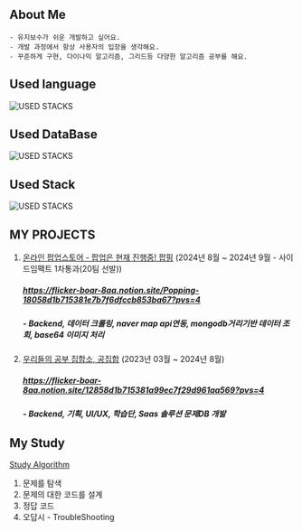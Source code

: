 <!--
**jjjheeee/jjjheeee** is a ✨ _special_ ✨ repository because its `README.md` (this file) appears on your GitHub profile.

Here are some ideas to get you started:

- 🔭 I’m currently working on ...
- 🌱 I’m currently learning ...
- 👯 I’m looking to collaborate on ...
- 🤔 I’m looking for help with ...
- 💬 Ask me about ...
- 📫 How to reach me: ...
- 😄 Pronouns: ...
- ⚡ Fun fact: ...
-->

## About Me
```planetext
- 유지보수가 쉬운 개발하고 싶어요.
- 개발 과정에서 항상 사용자의 입장을 생각해요.
- 꾸준하게 구현, 다이나믹 알고리즘, 그리드등 다양한 알고리즘 공부를 해요.
```


## Used language
![USED STACKS](https://skillicons.dev/icons?i=python,java)

## Used DataBase
![USED STACKS](https://skillicons.dev/icons?i=mongodb,mysql,redis,postgresql)

## Used Stack
![USED STACKS](https://skillicons.dev/icons?i=react,ts,nextjs,django,nodejs,expressjs)


## MY PROJECTS
1. [온라인 팝업스토어 - 팝업은 현재 진행중! 팝핑](https://github.com/popping-official) (2024년 8월 ~ 2024년 9월 - 사이드임팩트 1차통과(20팀 선발))
   ##### https://flicker-boar-8aa.notion.site/Popping-18058d1b715381e7b7f6dfccb853ba67?pvs=4
   ##### - Backend, 데이터 크롤링,  naver map api연동, mongodb거리기반 데이터 조회, base64 이미지 처리
   
2. [우리들의 공부 집합소, 공집합](https://gongziphap.com/) (2023년 03월 ~ 2024년 8월)
   ##### https://flicker-boar-8aa.notion.site/12858d1b715381a99ec7f29d961aa569?pvs=4
   ##### - Backend, 기획, UI/UX, 학습단, Saas 솔루션 문제DB 개발

<!--3. [Elixir Topik](https://gongziphap.com/) (2023년 03월 ~ 2024년 8월)
   ##### https://flicker-boar-8aa.notion.site/12858d1b715381a99ec7f29d961aa569?pvs=4
   ##### - Backend, 기획, UI/UX, 학습단, Saas 솔루션 문제DB 개발
-->

<!--4. [CEMS](https://gongziphap.com/) (2023년 03월 ~ 2024년 8월)
   ##### https://flicker-boar-8aa.notion.site/12858d1b715381a99ec7f29d961aa569?pvs=4
   ##### - Backend, 기획, UI/UX, 학습단, Saas 솔루션 문제DB 개발
-->



## My Study

[Study Algorithm](https://flicker-boar-8aa.notion.site/Study-Algorith-18c58d1b71538024bd89ca7b993147c0?pvs=4)
1. 문제를 탐색
2. 문제의 대한 코드를 설계
3. 정답 코드 
4. 오답시 - TroubleShooting
   
